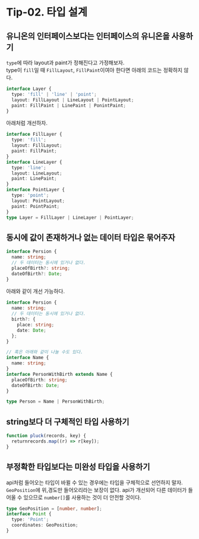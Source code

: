 # Tip-02. 타입 설계
## 유니온의 인터페이스보다는 인터페이스의 유니온을 사용하기

`type`에 따라 layout과 paint가 정해진다고 가정해보자.  
type이 `fill`일 때 `FillLayout`, `FillPaint`이여야 한다면 아래의 코드는 정확하지 않다.

```ts
interface Layer {
  type: 'fill' | 'line' | 'point';
  layout: FillLayout | LineLayout | PointLayout;
  paint: FillPaint | LinePaint | PonintPaint;
}
```

아래처럼 개선하자.

```ts
interface FillLayer {
  type: 'fill';
  layout: FillLayout;
  paint: FillPaint;
}
interface LineLayer {
  type: 'line';
  layout: LineLayout;
  paint: LinePaint;
}
interface PointLayer {
  type: 'point';
  layout: PointLayout;
  paint: PointPaint;
}
type Layer = FillLayer | LineLayer | PointLayer;
```

## 동시에 값이 존재하거나 없는 데이터 타입은 묶어주자

```ts
interface Persion {
  name: string;
  // 두 데이터는 동시에 있거나 없다.
  placeOfBirth?: string;
  dateOfBirth?: Date;
}
```

아래와 같이 개선 가능하다.

```ts
interface Persion {
  name: string;
  // 두 데이터는 동시에 있거나 없다.
  birth?: {
    place: string;
    date: Date;
  };
}

// 혹은 아래와 같이 나눌 수도 있다.
interface Name {
  name: string;
}
interface PersonWithBirth extends Name {
  placeOfBirth: string;
  dateOfBirth: Date;
}

type Person = Name | PersonWithBirth;
```

## string보다 더 구체적인 타입 사용하기

```ts
function pluck(records, key) {
  returnrecords.map((r) => r[key]);
}
```

## 부정확한 타입보다는 미완성 타입을 사용하기

api처럼 들어오는 타입이 바뀔 수 있는 경우에는 타입을 구체적으로 선언하지 말자.  
`GeoPosition`에 위,경도만 들어오리라는 보장이 없다.
api가 개선되어 다른 데이터가 들어올 수 있으므로 `number[]`를 사용하는 것이 더 안전할 것이다.

```ts
type GeoPosition = [number, number];
interface Point {
  type: 'Point';
  coordinates: GeoPosition;
}
```
